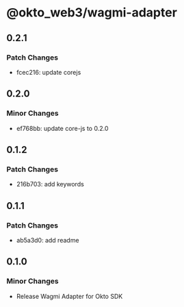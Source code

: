 # @okto_web3/wagmi-adapter

## 0.2.1

### Patch Changes

- fcec216: update corejs

## 0.2.0

### Minor Changes

- ef768bb: update core-js to 0.2.0

## 0.1.2

### Patch Changes

- 216b703: add keywords

## 0.1.1

### Patch Changes

- ab5a3d0: add readme

## 0.1.0

### Minor Changes

- Release Wagmi Adapter for Okto SDK
